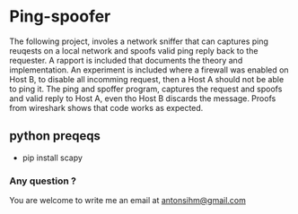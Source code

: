 # Ping-spoofer
The following project, involes a network sniffer that can captures ping reuqests on a local network and spoofs valid ping reply back to the requester. A rapport is included that documents the theory and implementation. An experiment is included where a firewall was enabled on Host B, to disable all incomming request, then a Host A should not be able to ping it. The ping and spoffer program, captures the request and spoofs and valid reply to Host A, even tho Host B discards the message. Proofs from wireshark shows that code works as expected.

## python preqeqs ## 
- pip install scapy

### Any question ?  ###
You are welcome to write me an email at antonsihm@gmail.com


